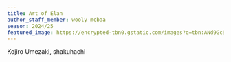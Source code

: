 ```yaml
---
title: Art of Elan
author_staff_member: wooly-mcbaa
season: 2024/25
featured_image: https://encrypted-tbn0.gstatic.com/images?q=tbn:ANd9GcSNcr5KIhEEUjbbjYiCmEFUun-1ojGaCcGmRrwA1TPEDg&s
---
```

Kojiro Umezaki, shakuhachi